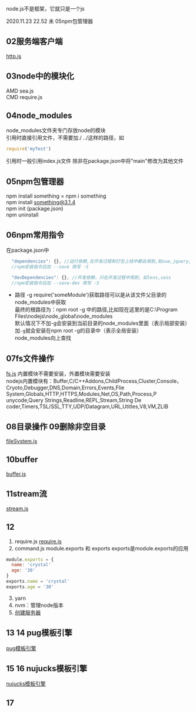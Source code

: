 node.js不是框架，它就只是一个js
 
 2020.11.23 22.52
 未 05npm包管理器
## 02服务端客户端
[http.js](http.js)

## 03node中的模块化
AMD sea.js  
CMD require.js  

## 04node_modules
node_modules文件夹专门存放node的模块  
引用时直接引用文件，不需要加./ ../这样的路径，如  
```js
require('myTest')
```
引用时一般引用index.js文件 除非在package.json中将"main"修改为其他文件

## 05npm包管理器 
npm install something = npm i something  
npm install something@3.1.4  
npm init (package.json)   
npm uninstall   

## 06npm常用指令  
在package.json中  
```js
  "dependencies": {}, //运行依赖,在开发过程和打包上线中都会用到,如vue,jquery,react  
  //npm安装指令后加 --save 简写 -S

  "devDependencies": {}, //开发依赖，只在开发过程中用到，如less,sass  
  //npm安装指令后加 --save-dev 简写 -S
```
- 路径 -g
require('someModule')获取路径可以是从该文件父目录的node_modules中获取   
最终的根路径为：npm root -g 中的路径,比如现在这里的是C:\Program Files\nodejs\node_global\node_modules   
默认情况下不加-g会安装到当前目录的node_modules里面（表示局部安装）    
加`-g`就会安装在npm root -g的目录中（表示全局安装）  
node_modules向上查找

## 07fs文件操作 
[fs.js](./fs.js)
内置模块不需要安装，外置模块需要安装   
nodejs内置模块有：Buffer,C/C++Addons,ChildProcess,Cluster,Console，Cryoto,Debugger,DNS,Domain,Errors,Events,Flie System,Globals,HTTP,HTTPS,Modules,Net,OS,Path,Process,P unycode,Query Strings,Readline,REPL,Stream,String De coder,Timers,TSL/SSL,TTY,UDP/Datagram,URL,Utitles,V8,VM,ZLIB

## 08目录操作 09删除非空目录
[fileSystem.js](fileSystem.js)

## 10buffer
[buffer.js](buffer.js)

## 11stream流
[stream.js](stream.js)

## 12
1. require.js
[require.js](require/index.html)  
2. command.js module.exports 和 exports
exports是module.exports的应用
```js
module.exports = {
  name: 'crystal'
  age: '30'
}
exports.name = 'crystal'
exports.age = '30'
```
3. yarn
4. nvm：管理node版本
5. [创建服务器](server/index.js)

## 13 14 pug模板引擎
[pug模板引擎](./pug/index.js)

## 15 16 nujucks模板引擎
[nujucks模板引擎](./nunjucks/index.js)

## 17
